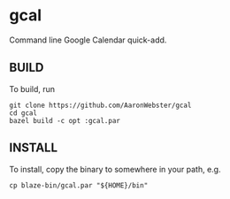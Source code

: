 # gcal
Command line Google Calendar quick-add.

## BUILD
To build, run

```shell
git clone https://github.com/AaronWebster/gcal
cd gcal
bazel build -c opt :gcal.par
```

## INSTALL
To install, copy the binary to somewhere in your path, e.g.

```shell
cp blaze-bin/gcal.par "${HOME}/bin"
```

